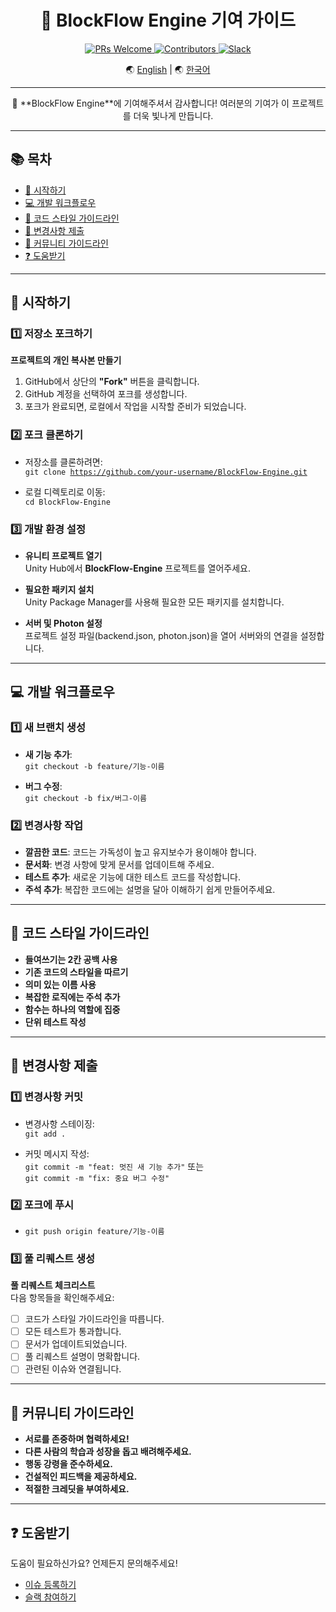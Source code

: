 <div align="center">
  <!-- 배너 -->
  <h1>🔧 BlockFlow Engine 기여 가이드</h1>
  <p>
    <a href="http://makeapullrequest.com">
      <img src="https://img.shields.io/badge/PRs-welcome-brightgreen.svg?style=flat-square" alt="PRs Welcome"/>
    </a>
    <a href="https://github.com/BlockFlow/Engine/graphs/contributors">
      <img src="https://img.shields.io/github/contributors/BlockFlow/Engine.svg?style=flat-square" alt="Contributors"/>
    </a>
    <a href="https://join.slack.com/t/pulsewavestudios/shared_invite/zt-2v3951tau-yC3V494lZKfkN8x0MxZuvg">
      <img src="https://img.shields.io/badge/Join-Slack-blue.svg?style=flat-square&logo=slack" alt="Slack"/>
    </a>
  </p>
  <p>🌏 <a href="./CONTRIBUTING.en.md">English</a> | 🌏 <a href="#-시작하기">한국어</a></p>
</div>

<hr>

<p align="center">
  🎉 **BlockFlow Engine**에 기여해주셔서 감사합니다! 여러분의 기여가 이 프로젝트를 더욱 빛나게 만듭니다.
</p>

<hr>

## 📚 목차
<ul>
  <li><a href="#-시작하기">🚀 시작하기</a></li>
  <li><a href="#-개발-워크플로우">💻 개발 워크플로우</a></li>
  <li><a href="#-코드-스타일-가이드라인">📝 코드 스타일 가이드라인</a></li>
  <li><a href="#-변경사항-제출">📮 변경사항 제출</a></li>
  <li><a href="#-커뮤니티-가이드라인">🤝 커뮤니티 가이드라인</a></li>
  <li><a href="#-도움받기">❓ 도움받기</a></li>
</ul>

<hr>

## 🚀 시작하기

### 1️⃣ 저장소 포크하기
**프로젝트의 개인 복사본 만들기**

1. GitHub에서 상단의 **"Fork"** 버튼을 클릭합니다.
2. GitHub 계정을 선택하여 포크를 생성합니다.
3. 포크가 완료되면, 로컬에서 작업을 시작할 준비가 되었습니다.

### 2️⃣ 포크 클론하기

- 저장소를 클론하려면:  
  <code>git clone https://github.com/your-username/BlockFlow-Engine.git</code>
  
- 로컬 디렉토리로 이동:  
  <code>cd BlockFlow-Engine</code>

### 3️⃣ 개발 환경 설정

- **유니티 프로젝트 열기**  
  Unity Hub에서 **BlockFlow-Engine** 프로젝트를 열어주세요.
  
- **필요한 패키지 설치**  
  Unity Package Manager를 사용해 필요한 모든 패키지를 설치합니다.
  
- **서버 및 Photon 설정**  
  프로젝트 설정 파일(backend.json, photon.json)을 열어 서버와의 연결을 설정합니다.

<hr>

## 💻 개발 워크플로우

### 1️⃣ 새 브랜치 생성
- **새 기능 추가**:  
  <code>git checkout -b feature/기능-이름</code>
  
- **버그 수정**:  
  <code>git checkout -b fix/버그-이름</code>

### 2️⃣ 변경사항 작업
- **깔끔한 코드**: 코드는 가독성이 높고 유지보수가 용이해야 합니다.
- **문서화**: 변경 사항에 맞게 문서를 업데이트해 주세요.
- **테스트 추가**: 새로운 기능에 대한 테스트 코드를 작성합니다.
- **주석 추가**: 복잡한 코드에는 설명을 달아 이해하기 쉽게 만들어주세요.

<hr>

## 📝 코드 스타일 가이드라인

- **들여쓰기는 2칸 공백 사용**
- **기존 코드의 스타일을 따르기**
- **의미 있는 이름 사용**
- **복잡한 로직에는 주석 추가**
- **함수는 하나의 역할에 집중**
- **단위 테스트 작성**

<hr>

## 📮 변경사항 제출

### 1️⃣ 변경사항 커밋
- 변경사항 스테이징:  
  <code>git add .</code>
  
- 커밋 메시지 작성:  
  <code>git commit -m "feat: 멋진 새 기능 추가"</code> 또는  
  <code>git commit -m "fix: 중요 버그 수정"</code>

### 2️⃣ 포크에 푸시
- <code>git push origin feature/기능-이름</code>

### 3️⃣ 풀 리퀘스트 생성

**풀 리퀘스트 체크리스트**  
다음 항목들을 확인해주세요:

- [ ] 코드가 스타일 가이드라인을 따릅니다.
- [ ] 모든 테스트가 통과합니다.
- [ ] 문서가 업데이트되었습니다.
- [ ] 풀 리퀘스트 설명이 명확합니다.
- [ ] 관련된 이슈와 연결됩니다.

<hr>

## 🤝 커뮤니티 가이드라인

- **서로를 존중하며 협력하세요!**
- **다른 사람의 학습과 성장을 돕고 배려해주세요.**
- **행동 강령을 준수하세요.**
- **건설적인 피드백을 제공하세요.**
- **적절한 크레딧을 부여하세요.**

<hr>

## ❓ 도움받기

도움이 필요하신가요? 언제든지 문의해주세요!

- [이슈 등록하기](https://github.com/BlockFlow/Engine/issues/new)
- [슬랙 참여하기](https://join.slack.com/t/pulsewavestudios/shared_invite/zt-2v3951tau-yC3V494lZKfkN8x0MxZuvg)
